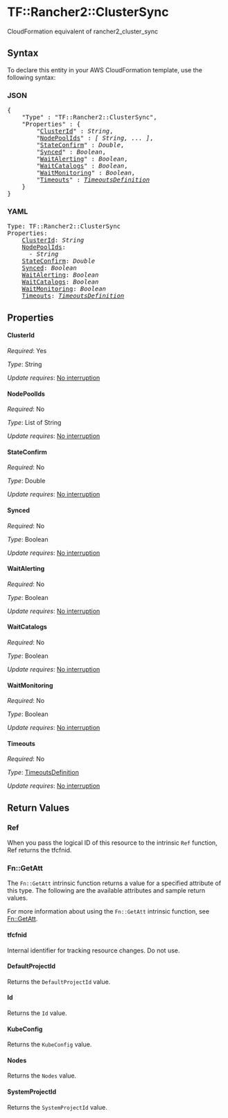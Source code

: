 # TF::Rancher2::ClusterSync

CloudFormation equivalent of rancher2_cluster_sync

## Syntax

To declare this entity in your AWS CloudFormation template, use the following syntax:

### JSON

<pre>
{
    "Type" : "TF::Rancher2::ClusterSync",
    "Properties" : {
        "<a href="#clusterid" title="ClusterId">ClusterId</a>" : <i>String</i>,
        "<a href="#nodepoolids" title="NodePoolIds">NodePoolIds</a>" : <i>[ String, ... ]</i>,
        "<a href="#stateconfirm" title="StateConfirm">StateConfirm</a>" : <i>Double</i>,
        "<a href="#synced" title="Synced">Synced</a>" : <i>Boolean</i>,
        "<a href="#waitalerting" title="WaitAlerting">WaitAlerting</a>" : <i>Boolean</i>,
        "<a href="#waitcatalogs" title="WaitCatalogs">WaitCatalogs</a>" : <i>Boolean</i>,
        "<a href="#waitmonitoring" title="WaitMonitoring">WaitMonitoring</a>" : <i>Boolean</i>,
        "<a href="#timeouts" title="Timeouts">Timeouts</a>" : <i><a href="timeoutsdefinition.md">TimeoutsDefinition</a></i>
    }
}
</pre>

### YAML

<pre>
Type: TF::Rancher2::ClusterSync
Properties:
    <a href="#clusterid" title="ClusterId">ClusterId</a>: <i>String</i>
    <a href="#nodepoolids" title="NodePoolIds">NodePoolIds</a>: <i>
      - String</i>
    <a href="#stateconfirm" title="StateConfirm">StateConfirm</a>: <i>Double</i>
    <a href="#synced" title="Synced">Synced</a>: <i>Boolean</i>
    <a href="#waitalerting" title="WaitAlerting">WaitAlerting</a>: <i>Boolean</i>
    <a href="#waitcatalogs" title="WaitCatalogs">WaitCatalogs</a>: <i>Boolean</i>
    <a href="#waitmonitoring" title="WaitMonitoring">WaitMonitoring</a>: <i>Boolean</i>
    <a href="#timeouts" title="Timeouts">Timeouts</a>: <i><a href="timeoutsdefinition.md">TimeoutsDefinition</a></i>
</pre>

## Properties

#### ClusterId

_Required_: Yes

_Type_: String

_Update requires_: [No interruption](https://docs.aws.amazon.com/AWSCloudFormation/latest/UserGuide/using-cfn-updating-stacks-update-behaviors.html#update-no-interrupt)

#### NodePoolIds

_Required_: No

_Type_: List of String

_Update requires_: [No interruption](https://docs.aws.amazon.com/AWSCloudFormation/latest/UserGuide/using-cfn-updating-stacks-update-behaviors.html#update-no-interrupt)

#### StateConfirm

_Required_: No

_Type_: Double

_Update requires_: [No interruption](https://docs.aws.amazon.com/AWSCloudFormation/latest/UserGuide/using-cfn-updating-stacks-update-behaviors.html#update-no-interrupt)

#### Synced

_Required_: No

_Type_: Boolean

_Update requires_: [No interruption](https://docs.aws.amazon.com/AWSCloudFormation/latest/UserGuide/using-cfn-updating-stacks-update-behaviors.html#update-no-interrupt)

#### WaitAlerting

_Required_: No

_Type_: Boolean

_Update requires_: [No interruption](https://docs.aws.amazon.com/AWSCloudFormation/latest/UserGuide/using-cfn-updating-stacks-update-behaviors.html#update-no-interrupt)

#### WaitCatalogs

_Required_: No

_Type_: Boolean

_Update requires_: [No interruption](https://docs.aws.amazon.com/AWSCloudFormation/latest/UserGuide/using-cfn-updating-stacks-update-behaviors.html#update-no-interrupt)

#### WaitMonitoring

_Required_: No

_Type_: Boolean

_Update requires_: [No interruption](https://docs.aws.amazon.com/AWSCloudFormation/latest/UserGuide/using-cfn-updating-stacks-update-behaviors.html#update-no-interrupt)

#### Timeouts

_Required_: No

_Type_: <a href="timeoutsdefinition.md">TimeoutsDefinition</a>

_Update requires_: [No interruption](https://docs.aws.amazon.com/AWSCloudFormation/latest/UserGuide/using-cfn-updating-stacks-update-behaviors.html#update-no-interrupt)

## Return Values

### Ref

When you pass the logical ID of this resource to the intrinsic `Ref` function, Ref returns the tfcfnid.

### Fn::GetAtt

The `Fn::GetAtt` intrinsic function returns a value for a specified attribute of this type. The following are the available attributes and sample return values.

For more information about using the `Fn::GetAtt` intrinsic function, see [Fn::GetAtt](https://docs.aws.amazon.com/AWSCloudFormation/latest/UserGuide/intrinsic-function-reference-getatt.html).

#### tfcfnid

Internal identifier for tracking resource changes. Do not use.

#### DefaultProjectId

Returns the <code>DefaultProjectId</code> value.

#### Id

Returns the <code>Id</code> value.

#### KubeConfig

Returns the <code>KubeConfig</code> value.

#### Nodes

Returns the <code>Nodes</code> value.

#### SystemProjectId

Returns the <code>SystemProjectId</code> value.

